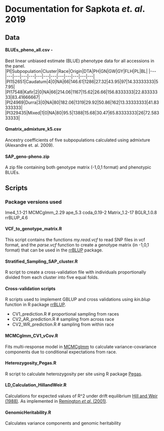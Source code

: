 # Documentation for Sapkota *et. al*. 2019

## Data

#### BLUEs_pheno_all.csv -
Best linear unbiased estimate (BLUE) phenotype data for all accessions in the panel.
|PI|Subpopulation|Cluster|Race|Origin|DTA|PH|GN|GW|GY|FLH|PL|BL|
|---|---|---|---|---|---|---|---|---|---|---|---|---|
|PI152651|Caudatum|4|0|NA|66|146.61|1286|27.32|43.95|97|14.33333333|57.95|
|PI17548|Kafir|2|0|NA|66|214.06|1167|15.62|26.66|156.8333333|22.83333333|83.41666667|
|PI24969|Durra|3|0|NA|80|182.06|1319|29.92|50.86|162|13.33333333|41.83333333|
|PI329435|Mixed|1|0|NA|80|95.5|1388|15.68|30.47|65.83333333|26|72.58333333|

#### Qmatrix_admixture_k5.csv
Ancestry coefficients of five subpopulations calculated using admixture (Alexandre et. al. 2009).

#### SAP_geno-pheno.zip
A zip file containing both genotype matrix (-1,0,1 format) and phenotypic BLUEs.

## Scripts

### Package versions used
lme4_1.1-21   MCMCglmm_2.29 ape_5.3       coda_0.19-2   Matrix_1.2-17 BGLR_1.0.8    rrBLUP_4.6

#### VCF_to_genotype_matrix.R 
This script contains the functions *my.read.vcf* to read SNP files in vcf format, and the *parse.vcf* function to create a genotype matrix (in -1,0,1 format) that can be used in the [rrBLUP](https://cran.r-project.org/web/packages/rrBLUP/index.html) package.

#### Stratified_Sampling_SAP_cluster.R
R script to create a cross-validation file with individuals proportionally divided from each cluster into five equal folds.

#### Cross-validation scripts
R scripts used to implement GBLUP and cross validations using *kin.blup* function in R package [rrBLUP](https://cran.r-project.org/web/packages/rrBLUP/index.html).

* CV1_prediction.R      # proportional sampling from races
* CV2_AR_prediction.R   # sampling from across race
* CV2_WR_prediction.R   # sampling from within race

#### MCMCglmm_CV1_vCov.R
Fits multi-response model in [MCMCglmm](https://cran.r-project.org/web/packages/MCMCglmm/index.html) to calculate variance-covariance components due to conditional expectations from race.

#### Heterozygosity_Pegas.R
R script to calculate heterozygosity per site using R package [Pegas](https://cran.r-project.org/web/packages/pegas/index.html).

#### LD_Calculation_HillandWeir.R
Calculations for expected values of R^2 under drift equilibrium [Hill and Weir (1988)](https://www.sciencedirect.com/science/article/pii/0040580988900044). As implemented in [Remington *et al*. (2001)](https://www.pnas.org/content/98/20/11479.long).

#### GenomicHeritability.R
Calculates variance components and genomic heritability
